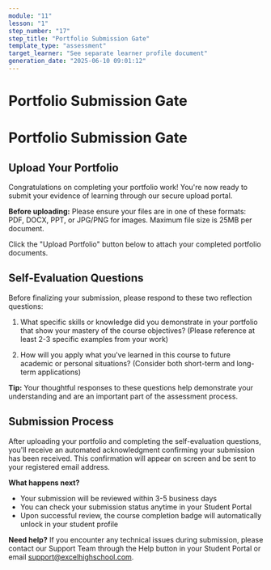 ```yaml
---
module: "11"
lesson: "1"
step_number: "17"
step_title: "Portfolio Submission Gate"
template_type: "assessment"
target_learner: "See separate learner profile document"
generation_date: "2025-06-10 09:01:12"
---
```


# Portfolio Submission Gate

# Portfolio Submission Gate

## Upload Your Portfolio

Congratulations on completing your portfolio work! You're now ready to submit your evidence of learning through our secure upload portal. 

**Before uploading:** Please ensure your files are in one of these formats: PDF, DOCX, PPT, or JPG/PNG for images. Maximum file size is 25MB per document.

Click the "Upload Portfolio" button below to attach your completed portfolio documents.

## Self-Evaluation Questions

Before finalizing your submission, please respond to these two reflection questions:

1. What specific skills or knowledge did you demonstrate in your portfolio that show your mastery of the course objectives? (Please reference at least 2-3 specific examples from your work)

2. How will you apply what you've learned in this course to future academic or personal situations? (Consider both short-term and long-term applications)

**Tip:** Your thoughtful responses to these questions help demonstrate your understanding and are an important part of the assessment process.

## Submission Process

After uploading your portfolio and completing the self-evaluation questions, you'll receive an automated acknowledgment confirming your submission has been received. This confirmation will appear on screen and be sent to your registered email address.

**What happens next?**
* Your submission will be reviewed within 3-5 business days
* You can check your submission status anytime in your Student Portal
* Upon successful review, the course completion badge will automatically unlock in your student profile

**Need help?** If you encounter any technical issues during submission, please contact our Support Team through the Help button in your Student Portal or email support@excelhighschool.com.